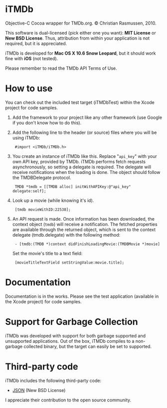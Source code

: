 iTMDb
=====

Objective-C Cocoa wrapper for TMDb.org. © Christian Rasmussen, 2010.

This software is dual-licensed (pick either one you want): **MIT License** or **New BSD License**. Thus, attribution from within your application is not required, but it is appreciated.

iTMDb is developed for **Mac OS X 10.6 Snow Leopard**, but it should work fine with **iOS** (not tested).

Please remember to read the TMDb API Terms of Use.

How to use
==========

You can check out the included test target (iTMDbTest) within the Xcode project for code samples.

1. Add the framework to your project like any other framework (use Google if you don't know how to do this).

2. Add the following line to the header (or source) files where you will be using iTMDb:

        #import <iTMDb/iTMDb.h>

3. You create an instance of iTMDb like this. Replace "<code>api_key</code>" with your own API key, provided by TMDb. iTMDb performs fetch requests asynchronously, so setting a delegate is required. The delegate will receive notifications when the loading is done. The object should follow the TMDBDelegate protocol.

        TMDB *tmdb = [[TMDB alloc] initWithAPIKey:@"api_key" delegate:self];

4. Look up a movie (while knowing it's id).

        [tmdb movieWithID:22538];

5. An API request is made. Once information has been downloaded, the context object (<code>tmdb</code>) will receive a notification. The fetched properties are available through the returned object, which is sent to the context delegate (tmdb.delegate) with the following method:

        - [tmdb:(TMDB *)context didFinishLoadingMovie:(TMDBMovie *)movie]

   Set the movie's title to a text field:

        [movieTitleTextField setStringValue:movie.title];

Documentation
=============

Documentation is in the works. Please see the test application (available in the Xcode project) for code samples.

Support for Garbage Collection
==============================

iTMDb was developed with support for both garbage supported and unsupported applications. Out of the box, iTMDb compiles to a non-garbage collected binary, but the target can easily be set to supported.

Third-party code
================

iTMDb includes the following third-party code:

 * [JSON][] (New BSD License)

I appreciate their contribution to the open source community.

[JSON]: http://code.google.com/p/json-framework/